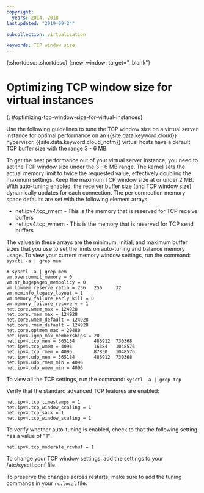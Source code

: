 ```yaml
---
copyright:
  years: 2014, 2018
lastupdated: "2019-09-24"

subcollection: virtualization

keywords: TCP window size
---
```

{:shortdesc: .shortdesc}
{:new_window: target="_blank"}

# Optimizing TCP window size for virtual instances
{: #optimizing-tcp-window-size-for-virtual-instances}

Use the following guidelines to tune the TCP window size on a virtual server instance for optimal performance on an {{site.data.keyword.cloud}} hypervisor. {{site.data.keyword.cloud_notm}} virtual hosts have a default TCP buffer size with the range 3 - 6 MB.

To get the best performance out of your virtual server instance, you need to set the TCP window size under the 3 - 6 MB range. The kernel sets the actual memory limit to twice the requested value, effectively doubling the maximum settings. Keep the maximum TCP window size at or under 2 MB. With auto-tuning enabled, the receiver buffer size (and TCP window size) dynamically updates for each connection. The per connection memory space defaults are set with the following element arrays:

* net.ipv4.tcp_rmem - This is the memory that is reserved for TCP receive buffers
* net.ipv4.tcp_wmem - This is the memory that is reserved for TCP send buffers

The values in these arrays are the minimum, initial, and maximum buffer sizes that you use to set the limits on auto-tuning and balance memory usage. To view your current memory window settings, run the command: `sysctl -a | grep mem`

    # sysctl -a | grep mem
    vm.overcommit_memory = 0
    vm.nr_hugepages_mempolicy = 0
    vm.lowmem_reserve_ratio = 256   256     32
    vm.meminfo_legacy_layout = 1
    vm.memory_failure_early_kill = 0
    vm.memory_failure_recovery = 1
    net.core.wmem_max = 124928
    net.core.rmem_max = 124928
    net.core.wmem_default = 124928
    net.core.rmem_default = 124928
    net.core.optmem_max = 20480
    net.ipv4.igmp_max_memberships = 20
    net.ipv4.tcp_mem = 365184       486912  730368
    net.ipv4.tcp_wmem = 4096        16384   1048576
    net.ipv4.tcp_rmem = 4096        87830   1048576
    net.ipv4.udp_mem = 365184       486912  730368
    net.ipv4.udp_rmem_min = 4096
    net.ipv4.udp_wmem_min = 4096

To view all the TCP settings, run the command: `sysctl -a | grep tcp`

Verify that the standard advanced TCP features are enabled:

    net.ipv4.tcp_timestamps = 1
    net.ipv4.tcp_window_scaling = 1
    net.ipv4.tcp_sack = 1
    net.ipv4.tcp_window_scaling = 1

To verify whether auto-tuning is enabled, check to that the following setting has a value of "1":

    net.ipv4.tcp_moderate_rcvbuf = 1

To change your TCP window settings, add the settings to your /etc/sysctl.conf file.

<!--**Note:** The preceding general recommendations are used to tune the TCP window sizes of a VSI in the public cloud. You have many ways to optimize your network for different workloads.-->

To preserve the changes across restarts, make sure to add the tuning commands in your `rc.local` file.
